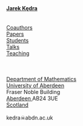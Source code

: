 <html>
<head>
<meta http-equiv="Content-Type" content="text/html; charset=UTF-8">
<title>
Jarek Kędra
</title>

<link rel="stylesheet" type="text/css" href="global.css" media="screen">
</head>


<body style="background-image:url('ja-monk.jpg');
background-repeat:no-repeat;
background-position:120px -50px">

<b>
<a href=http://www.abdn.ac.uk/ncs/profiles/kedra>
Jarek Kędra</a>
</b>
<br><br>
<br>

<a href="HTML/coauthors.html">
Coauthors</a>
<br>
<a href="HTML/papers.html">
Papers</a>
<br>
<a href="HTML/students.html">
Students</a>
<br>
<a href="HTML/talks.html">
Talks</a>
<br>
<a href="HTML/teaching/geometry/">
Teaching</a>

<br>
<br>
<br>
<br>
<a href="http://www.abdn.ac.uk/ncs/departments/mathematics/index.php">
Department of Mathematics</a><br>
<a href="http://www.abdn.ac.uk">
University of Aberdeen</a><br>
Fraser Noble Building<br>
<a href="http://sco.wikipedia.org/wiki/Aberdeen">
Aberdeen </a>AB24 3UE<br>
<a href="http://sco.wikipedia.org/wiki/Scotland">
Scotland</a>
</a>
<br>
<br>
kedra&#9760;abdn.ac.uk

<br>
<br>
<br>
<br>


</body>
</html>

